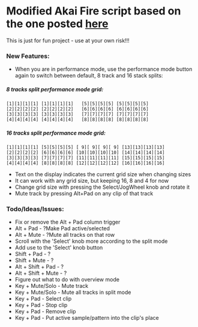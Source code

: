 # Modified **Akai Fire** script based on the one posted [here](https://forum.image-line.com/viewtopic.php?f=1994&t=228782)

This is just for fun project - use at your own risk!!!



### New Features:
- When you are in performance mode, use the performance mode button again to switch between default, 8 track and 16 stack splits:

##### 8 tracks split performance mode grid:
```
[1][1][1][1] [1][1][1][1]   [5][5][5][5] [5][5][5][5]
[2][2][2][2] [2][2][2][2]   [6][6][6][6] [6][6][6][6]
[3][3][3][3] [3][3][3][3]   [7][7][7][7] [7][7][7][7]
[4][4][4][4] [4][4][4][4]   [8][8][8][8] [8][8][8][8]
```
##### 16 tracks split performance mode grid:
```
[1][1][1][1] [5][5][5][5] [ 9][ 9][ 9][ 9] [13][13][13][13]
[2][2][2][2] [6][6][6][6] [10][10][10][10] [14][14][14][14]
[3][3][3][3] [7][7][7][7] [11][11][11][11] [15][15][15][15]
[4][4][4][4] [8][8][8][8] [12][12][12][12] [16][16][16][16]
```
- Text on the display indicates the current grid size when changing sizes
- It can work with any grid size, but keeping 16, 8 and 4 for now
- Change grid size with pressing the Select/JogWheel knob and rotate it
- Mute track by pressing Alt+Pad on any clip of that track

### Todo/Ideas/Issues:


- Fix or remove the Alt + Pad column trigger
- Alt + Pad - ?Make Pad active/selected
- Alt + Mute - ?Mute all tracks on that row
- Scroll with the 'Select' knob more according to the split mode
- Add use to the 'Select' knob button
- Shift + Pad - ?
- Shift + Mute - ?
- Alt + Shift + Pad - ?
- Alt + Shift + Mute - ?
- Figure out what to do with overview mode
- Key + Mute/Solo - Mute track
- Key + Mute/Solo - Mute all tracks in split mode
- Key + Pad - Select clip
- Key + Pad - Stop clip
- Key + Pad - Remove clip
- Key + Pad - Put active sample/pattern into the clip's place
